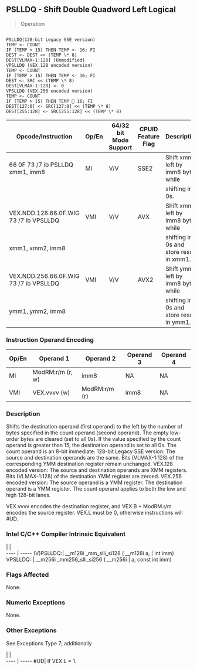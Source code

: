 ## PSLLDQ - Shift Double Quadword Left Logical

> Operation
``` slim

PSLLDQ(128-bit Legacy SSE version)
TEMP <- COUNT
IF (TEMP > 15) THEN TEMP <- 16; FI
DEST <- DEST << (TEMP \* 8)
DEST[VLMAX-1:128] (Unmodified)
VPSLLDQ (VEX.128 encoded version)
TEMP <- COUNT
IF (TEMP > 15) THEN TEMP <- 16; FI
DEST <- SRC << (TEMP \* 8)
DEST[VLMAX-1:128] <- 0
VPSLLDQ (VEX.256 encoded version)
TEMP <- COUNT
IF (TEMP > 15) THEN TEMP  16; FI
DEST[127:0] <- SRC[127:0] << (TEMP \* 8)
DEST[255:128] <- SRC[255:128] << (TEMP \* 8)

```

 Opcode/Instruction                    | Op/En| 64/32 bit Mode Support| CPUID Feature Flag| Description                             
 ---  | --- | --- | --- | ---
 66 0F 73 /7 ib PSLLDQ xmm1, imm8      | MI   | V/V                   | SSE2              | Shift xmm1 left by imm8 bytes while     
                                       |      |                       |                   | shifting in 0s.                         
 VEX.NDD.128.66.0F.WIG 73 /7 ib VPSLLDQ| VMI  | V/V                   | AVX               | Shift xmm2 left by imm8 bytes while     
 xmm1, xmm2, imm8                      |      |                       |                   | shifting in 0s and store result in xmm1.
 VEX.NDD.256.66.0F.WIG 73 /7 ib VPSLLDQ| VMI  | V/V                   | AVX2              | Shift ymm2 left by imm8 bytes while     
 ymm1, ymm2, imm8                      |      |                       |                   | shifting in 0s and store result in ymm1.

### Instruction Operand Encoding
 Op/En| Operand 1       | Operand 2    | Operand 3| Operand 4
 ---  | --- | --- | --- | ---
 MI   | ModRM:r/m (r, w)| imm8         | NA       | NA       
 VMI  | VEX.vvvv (w)    | ModRM:r/m (r)| imm8     | NA       

### Description
Shifts the destination operand (first operand) to the left by the number of
bytes specified in the count operand (second operand). The empty low-order bytes
are cleared (set to all 0s). If the value specified by the count operand is
greater than 15, the destination operand is set to all 0s. The count operand
is an 8-bit immediate. 128-bit Legacy SSE version: The source and destination
operands are the same. Bits (VLMAX-1:128) of the corresponding YMM destination
register remain unchanged. VEX.128 encoded version: The source and destination
operands are XMM registers. Bits (VLMAX-1:128) of the destination YMM register
are zeroed. VEX.256 encoded version: The source operand is a YMM register. The
destination operand is a YMM register. The count operand applies to both the
low and high 128-bit lanes.

<aside class="notification">
VEX.vvvv encodes the destination register, and VEX.B + ModRM.r/m encodes
the source register. VEX.L must be 0, otherwise instructions will #UD.
</aside>



### Intel C/C++ Compiler Intrinsic Equivalent
   | |  
---- | -----
 (V)PSLLDQ:| __m128i _mm_slli_si128 ( __m128i a,
           | int imm)                           
 VPSLLDQ:  | __m256i _mm256_slli_si256 ( __m256i
           | a, const int imm)                  

### Flags Affected
None.


### Numeric Exceptions
None.


### Other Exceptions
See Exceptions Type 7; additionally

   | |  
---- | -----
 #UD| If VEX.L = 1.
